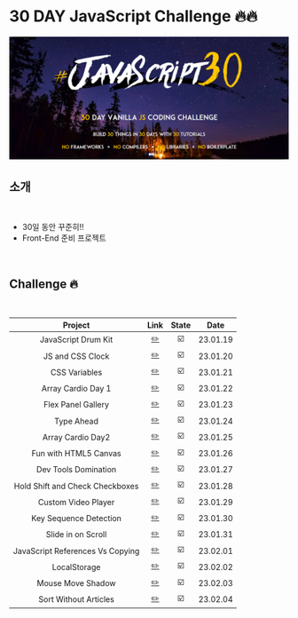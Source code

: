 # 30 DAY JavaScript Challenge 🔥🔥

<img src="./challenge.PNG">

<br />

## 소개

<br />

- 30일 동안 꾸준히!!
- Front-End 준비 프로젝트

<br />

## Challenge 🔥

<br />

|             Project              |                       Link                       | State |   Date   |
| :------------------------------: | :----------------------------------------------: | :---: | :------: |
|       JavaScript Drum Kit        |         [✏️](./JavaScript%20Drum%20Kit/)         |  ☑️   | 23.01.19 |
|         JS and CSS Clock         |         [✏️](./JS%20and%20CSS%20Clock/)          |  ☑️   | 23.01.20 |
|          CSS Variables           |             [✏️](./CSS%20Variables/)             |  ☑️   | 23.01.21 |
|        Array Cardio Day 1        |        [✏️](./Array%20Cardio%20Day%201/)         |  ☑️   | 23.01.22 |
|        Flex Panel Gallery        |         [✏️](./Flex%20Panel%20Gallery/)          |  ☑️   | 23.01.23 |
|            Type Ahead            |              [✏️](./Type%20Ahead/)               |  ☑️   | 23.01.24 |
|        Array Cardio Day2         |        [✏️](./Array%20Cardio%20Day%202/)         |  ☑️   | 23.01.25 |
|      Fun with HTML5 Canvas       |       [✏️](./Fun%20with%20HTML5%20Canvas/)       |  ☑️   | 23.01.26 |
|       Dev Tools Domination       |        [✏️](./Dev%20Tools%20Domination/)         |  ☑️   | 23.01.27 |
| Hold Shift and Check Checkboxes  | [✏️](./Hold%20Shift%20and%20Check%20Checkboxes/) |  ☑️   | 23.01.28 |
|       Custom Video Player        |         [✏️](./Custom%20Video%20Player/)         |  ☑️   | 23.01.29 |
|      Key Sequence Detection      |       [✏️](./Key%20Sequence%20Detection/)        |  ☑️   | 23.01.30 |
|        Slide in on Scroll        |        [✏️](./Slide%20in%20on%20Scroll/)         |  ☑️   | 23.01.31 |
| JavaScript References Vs Copying | [✏️](./JavaScript%20References%20VS%20Copying/)  |  ☑️   | 23.02.01 |
|           LocalStorage           |              [✏️](./LocalStorage/)               |  ☑️   | 23.02.02 |
|        Mouse Move Shadow         |          [✏️](./Mouse%20Move%20Shadow/)          |  ☑️   | 23.02.03 |
|      Sort Without Articles       |        [✏️](./Sort%20Without%20Articles/)        |  ☑️   | 23.02.04 |

